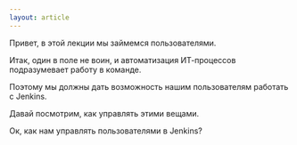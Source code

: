 ```yaml
---
layout: article
---
```

Привет, в этой лекции мы займемся пользователями.

Итак, один в поле не воин, и автоматизация ИТ-процессов подразумевает работу в команде.

Поэтому мы должны дать возможность нашим пользователям работать с Jenkins.

Давай посмотрим, как управлять этими вещами.

Ок, как нам управлять пользователями в Jenkins?

